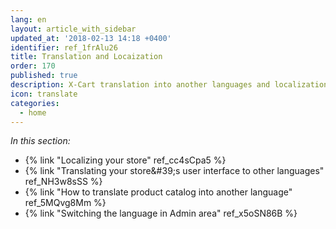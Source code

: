 ```yaml
---
lang: en
layout: article_with_sidebar
updated_at: '2018-02-13 14:18 +0400'
identifier: ref_1frAlu26
title: Translation and Locaization
order: 170
published: true
description: X-Cart translation into another languages and localization
icon: translate
categories:
  - home
---
```

_In this section:_

*  {% link "Localizing your store" ref_cc4sCpa5 %}
*  {% link "Translating your store&amp;#39;s user interface to other languages" ref_NH3w8sSS %}
*  {% link "How to translate product catalog into another language" ref_5MQvg8Mm %}
*  {% link "Switching the language in Admin area" ref_x5oSN86B %}
